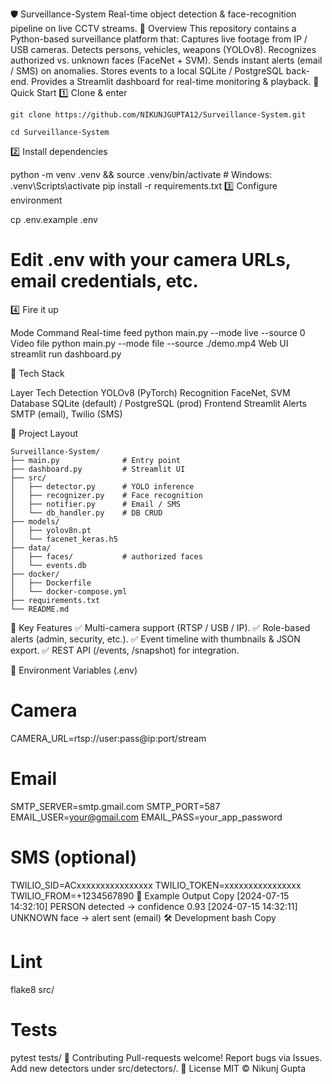 🛡️ Surveillance-System
        Real-time object detection & face-recognition pipeline on live CCTV streams.
📌 Overview
        This repository contains a Python-based surveillance platform that:
        Captures live footage from IP / USB cameras.
        Detects persons, vehicles, weapons (YOLOv8).
        Recognizes authorized vs. unknown faces (FaceNet + SVM).
        Sends instant alerts (email / SMS) on anomalies.
        Stores events to a local SQLite / PostgreSQL back-end.
        Provides a Streamlit dashboard for real-time monitoring & playback.
🚀 Quick Start
1️⃣ Clone & enter

    git clone https://github.com/NIKUNJGUPTA12/Surveillance-System.git

    cd Surveillance-System
    
2️⃣ Install dependencies

python -m venv .venv && source .venv/bin/activate  # Windows: .venv\Scripts\activate
pip install -r requirements.txt
3️⃣ Configure environment

cp .env.example .env
# Edit .env with your camera URLs, email credentials, etc.
4️⃣ Fire it up

Mode	Command
Real-time feed	python main.py --mode live --source 0
Video file	python main.py --mode file --source ./demo.mp4
Web UI	streamlit run dashboard.py

🧰 Tech Stack

Layer	Tech
Detection	YOLOv8 (PyTorch)
Recognition	FaceNet, SVM
Database	SQLite (default) / PostgreSQL (prod)
Frontend	Streamlit
Alerts	SMTP (email), Twilio (SMS)


📁 Project Layout

    Surveillance-System/
    ├── main.py              # Entry point
    ├── dashboard.py         # Streamlit UI
    ├── src/
    │   ├── detector.py      # YOLO inference
    │   ├── recognizer.py    # Face recognition
    │   ├── notifier.py      # Email / SMS
    │   └── db_handler.py    # DB CRUD
    ├── models/
    │   ├── yolov8n.pt
    │   └── facenet_keras.h5
    ├── data/
    │   ├── faces/           # authorized faces
    │   └── events.db
    ├── docker/
    │   ├── Dockerfile
    │   └── docker-compose.yml
    ├── requirements.txt
    └── README.md

🎯 Key Features
✅ Multi-camera support (RTSP / USB / IP).
✅ Role-based alerts (admin, security, etc.).
✅ Event timeline with thumbnails & JSON export.
✅ REST API (/events, /snapshot) for integration.

🔐 Environment Variables (.env)
# Camera
CAMERA_URL=rtsp://user:pass@ip:port/stream

# Email
SMTP_SERVER=smtp.gmail.com
SMTP_PORT=587
EMAIL_USER=your@gmail.com
EMAIL_PASS=your_app_password

# SMS (optional)
TWILIO_SID=ACxxxxxxxxxxxxxxxx
TWILIO_TOKEN=xxxxxxxxxxxxxxxx
TWILIO_FROM=+1234567890
🧪 Example Output
Copy
[2024-07-15 14:32:10] PERSON detected → confidence 0.93
[2024-07-15 14:32:11] UNKNOWN face → alert sent (email)
🛠️ Development
bash
Copy
# Lint
flake8 src/
# Tests
pytest tests/
🤝 Contributing
Pull-requests welcome!
Report bugs via Issues.
Add new detectors under src/detectors/.
📄 License
MIT © Nikunj Gupta
